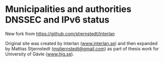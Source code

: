 Municipalities and authorities DNSSEC and IPv6 status
========
New fork from https://github.com/stjernstedt/Interlan

Original site was created by Interlan (www.interlan.se) and then
expanded by Mattias Stjernstedt (mstjernstedt@gmail.com) as part of thesis work for University
of Gävle (www.hig.se).


